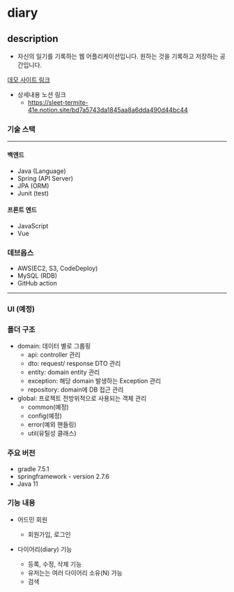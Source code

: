 # diary

## description 
- 자신의 일기를 기록하는 웹 어플리케이션입니다.
원하는 것을 기록하고 저장하는 공간입니다. 

[데모 사이트 링크](https://black-diary.netlify.app)

- 상세내용 노션 링크
  - https://sleet-termite-41e.notion.site/bd7a5743da1845aa8a6dda490d44bc44

### 기술 스택
***
#### 백엔드
- Java (Language)
- Spring (API Server)
- JPA (ORM)
- Junit (test)
#### 프론트 엔드
- JavaScript 
- Vue

### 데브옵스
- AWS(EC2, S3, CodeDeploy)
- MySQL (RDB)
- GitHub action

*** 
### UI (예정)

### 폴더 구조 
- domain: 데이터 별로 그룹핑
  - api: controller 관리
  - dto: request/ response DTO 관리
  - entity: domain entity 관리
  - exception: 해당 domain 발생하는 Exception 관리
  - repository: domain에 DB 접근 관리
- global: 프로젝트 전방위적으로 사용되는 객체 관리
  - common(예정)
  - config(예정)
  - error(예외 핸들링)
  - util(유틸성 클래스)
  
### 주요 버전 
- gradle 7.5.1
- springframework - version 2.7.6
- Java 11


### 기능 내용
- 어드민 회원
  - 회원가입, 로그인
  
- 다이어리(diary) 기능
  - 등록, 수정, 삭제 기능
  - 유저는는 여러 다이어리 소유(N) 가능
  - 검색
